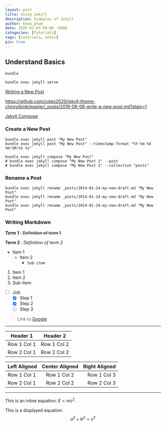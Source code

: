 ```yaml
---
layout: post
title: Using Jekyll
description: Examples of Jekyll
author: khoa_pham
date: 2025-01-03 09:00 -0800
categories: [Tutorials]
tags: [tutorials, notes]
pin: true
---
```


## Understand Basics

```bash
bundle

bundle exec jekyll serve
```

[Writing a New Post](https://chirpy.cotes.page/posts/write-a-new-post/)

<https://github.com/cotes2020/jekyll-theme-chirpy/blob/master/_posts/2019-08-08-write-a-new-post.md?plain=1>

[Jekyll Compose](https://github.com/jekyll/jekyll-compose)


### Create a New Post

```terminal
bundle exec jekyll post "My New Post"
bundle exec jekyll post "My New Post" --timestamp-format "%Y-%m-%d %H:%M:%S %z"

bundle exec jekyll compose "My New Post"
# bundle exec jekyll compose "My New Post 1" --post
# bundle exec jekyll compose "My New Post 2" --collection "posts"
```

### Rename a Post

```console
bundle exec jekyll rename _posts/2014-01-24-my-new-draft.md "My New Post"
bundle exec jekyll rename _posts/2014-01-24-my-new-draft.md "My New Post"
bundle exec jekyll rename _posts/2014-01-24-my-new-draft.md "My New Post"
```

### Writing Markdown

***Term 1***
: ~~Definition of term 1~~

**Term 2**
: _Definition of term 2_

- Item 1
  - Item 2
    - `Sub-item`

1. Item 1
2. Item 2
3. Sub-item

- [ ] Job
  - [x] Step 1
  - [x] Step 2
  - [ ] Step 3

> Link to [Google](https://www.google.com)

<!-- Link to more info in this [README.md](/README.md) -->

---

| Header 1 | Header 2 |
| -------- | -------- |
| Row 1 Col 1 | Row 1 Col 2 |
| Row 2 Col 1 | Row 2 Col 2 |


| Left Aligned | Center Aligned | Right Aligned |
|:------------ |:--------------:| -------------:|
| Row 1 Col 1  | Row 1 Col 2    | Row 1 Col 3   |
| Row 2 Col 1  | Row 2 Col 2    | Row 2 Col 3   |

***

This is an inline equation: $E = mc^2$.

This is a displayed equation:
$$
a^2 + b^2 = c^2
$$
